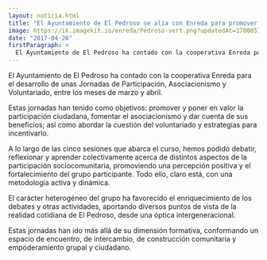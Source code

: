 ```yaml
---
layout: noticia.html
title: "El Ayuntamiento de El Pedroso se alía con Enreda para promover la participación"
image: https://ik.imagekit.io/enreda/Pedroso-vert.png?updatedAt=1700057966440
date: "2017-04-26"
firstParagraph: >
  El Ayuntamiento de El Pedroso ha contado con la cooperativa Enreda para el desarrollo de unas Jornadas de Participación, Asociacionismo y Voluntariado, entre los meses de marzo y abril. 
---
```


El Ayuntamiento de El Pedroso ha contado con la cooperativa Enreda para el desarrollo de unas Jornadas de Participación, Asociacionismo y Voluntariado, entre los meses de marzo y abril. 

Estas jornadas han tenido como objetivos: promover y poner en valor la participación ciudadana, fomentar el asociacionismo y dar cuenta de sus beneficios; así como abordar la cuestión del voluntariado y estrategias para incentivarlo.

A lo largo de las cinco sesiones que abarca el curso, hemos podido debatir, reflexionar y aprender colectivamente acerca de distintos aspectos de la participación sociocomunitaria, promoviendo una percepción positiva y el fortalecimiento del grupo participante. Todo ello, claro está, con una metodología activa y dinámica.
 
El carácter heterogéneo del grupo ha favorecido el enriquecimiento de los debates y otras actividades, aportando diversos puntos de vista de la realidad cotidiana de El Pedroso, desde una óptica intergeneracional. 

Estas jornadas han ido más allá de su dimensión formativa, conformando un espacio de encuentro, de intercambio, de construcción comunitaria y empoderamiento grupal y ciudadano. 